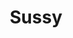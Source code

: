 ---
title: Sussy
date: 
draft: false

# descripcion
description : Media argollita de plata con marquesitas. 

materials: Plata 925

color: Plateado

dimensions: 0,9 cm

code: 01-02-0285

type: "Aros"

categories: []

price: $2.100,00

price_eftvo: $1.785,00

# Images
# first image will be shown in the product page
images:
  # - image: "images/path_to_image"
  # La ubicacion de las imagenes es imagenes/Aros/Aros.Marquesita/01-02-0285-sussy
  - image: "./images/aros/marquesita/01-02-0285-media-argollita-chica-doble_a.jpeg"
  - image: "./images/aros/marquesita/01-02-0285-media-argollita-chica-doble_b.jpeg"
---